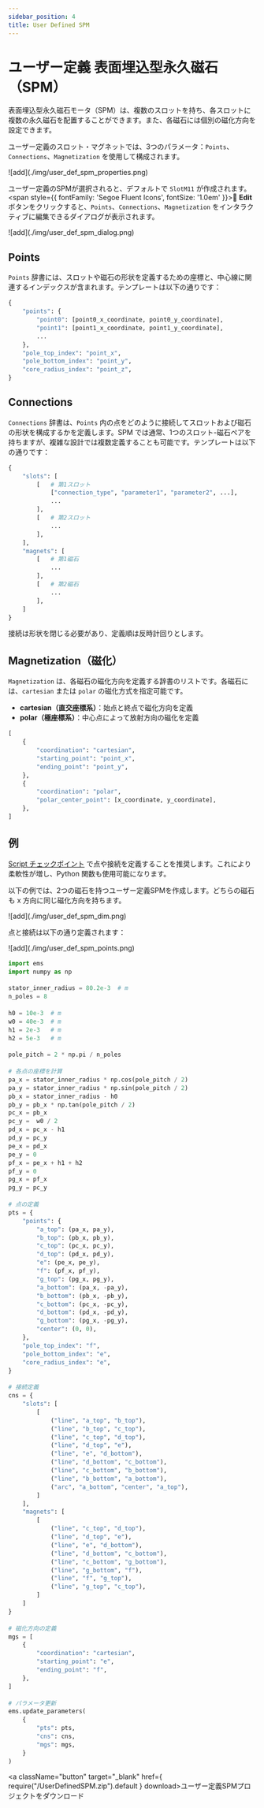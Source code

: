 ```yaml
---
sidebar_position: 4
title: User Defined SPM
---
```

# ユーザー定義 表面埋込型永久磁石（SPM）

表面埋込型永久磁石モータ（SPM）は、複数のスロットを持ち、各スロットに複数の永久磁石を配置することができます。また、各磁石には個別の磁化方向を設定できます。

ユーザー定義のスロット・マグネットでは、3つのパラメータ：`Points`、`Connections`、`Magnetization` を使用して構成されます。

<p class="ems">![add](./img/user_def_spm_properties.png)</p>

ユーザー定義のSPMが選択されると、デフォルトで `SlotM11` が作成されます。<span style={{ fontFamily: 'Segoe Fluent Icons', fontSize: '1.0em' }}>&#xE70F;</span> **Edit** ボタンをクリックすると、`Points`、`Connections`、`Magnetization` をインタラクティブに編集できるダイアログが表示されます。

<p class="ems">![add](./img/user_def_spm_dialog.png)</p>

## Points

`Points` 辞書には、スロットや磁石の形状を定義するための座標と、中心線に関連するインデックスが含まれます。テンプレートは以下の通りです：

```python
{
    "points": {
        "point0": [point0_x_coordinate, point0_y_coordinate],
        "point1": [point1_x_coordinate, point1_y_coordinate],
        ...
    },
    "pole_top_index": "point_x",
    "pole_bottom_index": "point_y",
    "core_radius_index": "point_z",
}
````

## Connections

`Connections` 辞書は、`Points` 内の点をどのように接続してスロットおよび磁石の形状を構成するかを定義します。SPM では通常、1つのスロット-磁石ペアを持ちますが、複雑な設計では複数定義することも可能です。テンプレートは以下の通りです：

```python
{
    "slots": [
        [   # 第1スロット
            ["connection_type", "parameter1", "parameter2", ...],
            ...
        ],
        [   # 第2スロット
            ...
        ],
    ],
    "magnets": [
        [   # 第1磁石
            ...
        ],
        [   # 第2磁石
            ...
        ],
    ]
}
```

接続は形状を閉じる必要があり、定義順は反時計回りとします。

## Magnetization（磁化）

`Magnetization` は、各磁石の磁化方向を定義する辞書のリストです。各磁石には、`cartesian` または `polar` の磁化方式を指定可能です。

* **cartesian（直交座標系）**：始点と終点で磁化方向を定義
* **polar（極座標系）**：中心点によって放射方向の磁化を定義

```python
[
    {
        "coordination": "cartesian",
        "starting_point": "point_x",
        "ending_point": "point_y",
    },
    {
        "coordination": "polar",
        "polar_center_point": [x_coordinate, y_coordinate],
    },
]
```

## 例

[Script チェックポイント](https://emsolution-ssil.github.io/eMotorSolutionDoc/docs/docs/script) で点や接続を定義することを推奨します。これにより柔軟性が増し、Python 関数も使用可能になります。

以下の例では、2つの磁石を持つユーザー定義SPMを作成します。どちらの磁石も x 方向に同じ磁化方向を持ちます。

<p class="ems">![add](./img/user_def_spm_dim.png)</p>

点と接続は以下の通り定義されます：

<p class="ems">![add](./img/user_def_spm_points.png)</p>

```python
import ems
import numpy as np

stator_inner_radius = 80.2e-3  # m
n_poles = 8

h0 = 10e-3  # m
w0 = 40e-3  # m
h1 = 2e-3   # m
h2 = 5e-3   # m

pole_pitch = 2 * np.pi / n_poles

# 各点の座標を計算
pa_x = stator_inner_radius * np.cos(pole_pitch / 2)
pa_y = stator_inner_radius * np.sin(pole_pitch / 2)
pb_x = stator_inner_radius - h0
pb_y = pb_x * np.tan(pole_pitch / 2)
pc_x = pb_x
pc_y =  w0 / 2
pd_x = pc_x - h1
pd_y = pc_y
pe_x = pd_x
pe_y = 0
pf_x = pe_x + h1 + h2
pf_y = 0
pg_x = pf_x
pg_y = pc_y

# 点の定義
pts = {
    "points": {
        "a_top": (pa_x, pa_y),
        "b_top": (pb_x, pb_y),
        "c_top": (pc_x, pc_y),
        "d_top": (pd_x, pd_y),
        "e": (pe_x, pe_y),
        "f": (pf_x, pf_y),
        "g_top": (pg_x, pg_y),
        "a_bottom": (pa_x, -pa_y),
        "b_bottom": (pb_x, -pb_y),
        "c_bottom": (pc_x, -pc_y),
        "d_bottom": (pd_x, -pd_y),
        "g_bottom": (pg_x, -pg_y),
        "center": (0, 0),
    },
    "pole_top_index": "f",
    "pole_bottom_index": "e",
    "core_radius_index": "e",
}

# 接続定義
cns = {
    "slots": [
        [  
            ("line", "a_top", "b_top"),
            ("line", "b_top", "c_top"),
            ("line", "c_top", "d_top"),
            ("line", "d_top", "e"),
            ("line", "e", "d_bottom"),
            ("line", "d_bottom", "c_bottom"),
            ("line", "c_bottom", "b_bottom"),
            ("line", "b_bottom", "a_bottom"),
            ("arc", "a_bottom", "center", "a_top"),
        ]
    ],
    "magnets": [
        [
            ("line", "c_top", "d_top"),
            ("line", "d_top", "e"),
            ("line", "e", "d_bottom"),
            ("line", "d_bottom", "c_bottom"),
            ("line", "c_bottom", "g_bottom"),
            ("line", "g_bottom", "f"),
            ("line", "f", "g_top"),
            ("line", "g_top", "c_top"),
        ]
    ]                  
}

# 磁化方向の定義
mgs = [
    {
        "coordination": "cartesian",
        "starting_point": "e",
        "ending_point": "f",
    },
]  

# パラメータ更新
ems.update_parameters(
    {
        "pts": pts,
        "cns": cns,
        "mgs": mgs,
    }
)
```

<a className="button" target="\_blank" href={ require("/UserDefinedSPM.zip").default } download>ユーザー定義SPMプロジェクトをダウンロード</a>